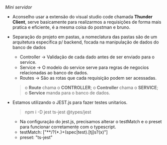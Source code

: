 *Mini servidor*

- Aconselho usar a extensão do visual studio code chamada __Thunder Client__, serve basicamente para realizarmos a requisições de forma mais pratica e eficiente, é a mesma coisa do postman e bruno.

- Separação do projeto em pastas, a nomeclatura das pastas são de um arquitetura especifica p/ backend, focada na manipulação de dados do banco de dados
    - Controller -> Validação de cada dado antes de ser enviado para o service.
    - Service ->  O modelo do service serve para regras de negocios relacionadas ao banco de dados.
    - Routes -> São as rotas que cada requisição podem ser acessadas.

    > o __Route__ chama o __CONTROLLER__;
    > o __Controller__ chama o __SERVICE__;
    > o __Service__ manda para o banco de dados.

- Estamos utilizando o JEST.js para fazer testes unitarios.
    > npm i -D jest ts-jest @types/jest
    - Na configuração do jest.js, precisamos alterar o testMatch e o preset para funcionar corretamente com o typescript.
    - testMatch: ["**/?(*.)+(spec|test).[tj]s?(x)"]
    - preset: "ts-jest" 
